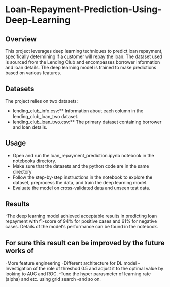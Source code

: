 # Loan-Repayment-Prediction-Using-Deep-Learning

## Overview

This project leverages deep learning techniques to predict loan repayment, specifically determining if a customer will repay the loan. The dataset used is sourced from the Lending Club and encompasses borrower information and loan details. The deep learning model is trained to make predictions based on various features.

## Datasets

The project relies on two datasets:
- lending_club_info.csv:** Information about each column in the lending_club_loan_two dataset.
- lending_club_loan_two.csv:** The primary dataset containing borrower and loan details.

## Usage
- Open and run the loan_repayment_prediction.ipynb notebook in the notebooks directory.
- Make sure that the datasets and the python code are in the same directory
- Follow the step-by-step instructions in the notebook to explore the dataset, preprocess the data, and train the deep learning model.
- Evaluate the model on cross-validated data and unseen test data.

## Results

-The deep learning model achieved acceptable results in predicting loan repayment with f1-score of 94% for positive cases and 61% for negative cases. Details of the model's performance can be found in the notebook.

## For sure this result can be improved by the future works of

-More feature engineering
-Different architecture for DL model
-Investigation of the role of threshod 0.5 and adjust it to the optimal value by looking to AUC and ROC.
-Tune the hyper parasmeter of learning rate (alpha) and etc. using grid search
-and so on.

